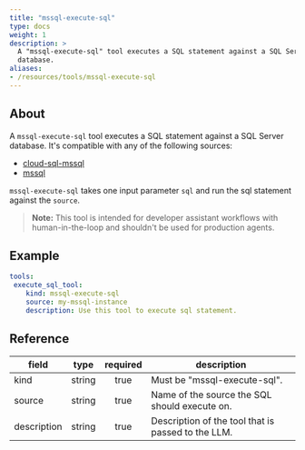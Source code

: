 ```yaml
---
title: "mssql-execute-sql"
type: docs
weight: 1
description: >
  A "mssql-execute-sql" tool executes a SQL statement against a SQL Server
  database.
aliases:
- /resources/tools/mssql-execute-sql
---
```


## About

A `mssql-execute-sql` tool executes a SQL statement against a SQL Server
database. It's compatible with any of the following sources:

- [cloud-sql-mssql](../../sources/cloud-sql-mssql.md)
- [mssql](../../sources/mssql.md)

`mssql-execute-sql` takes one input parameter `sql` and run the sql
statement against the `source`.

> **Note:** This tool is intended for developer assistant workflows with
> human-in-the-loop and shouldn't be used for production agents.

## Example

```yaml
tools:
 execute_sql_tool:
    kind: mssql-execute-sql
    source: my-mssql-instance
    description: Use this tool to execute sql statement.
```

## Reference

| **field**   |                  **type**                  | **required** | **description**                                    |
|-------------|:------------------------------------------:|:------------:|----------------------------------------------------|
| kind        |                   string                   |     true     | Must be "mssql-execute-sql".                       |
| source      |                   string                   |     true     | Name of the source the SQL should execute on.      |
| description |                   string                   |     true     | Description of the tool that is passed to the LLM. |
